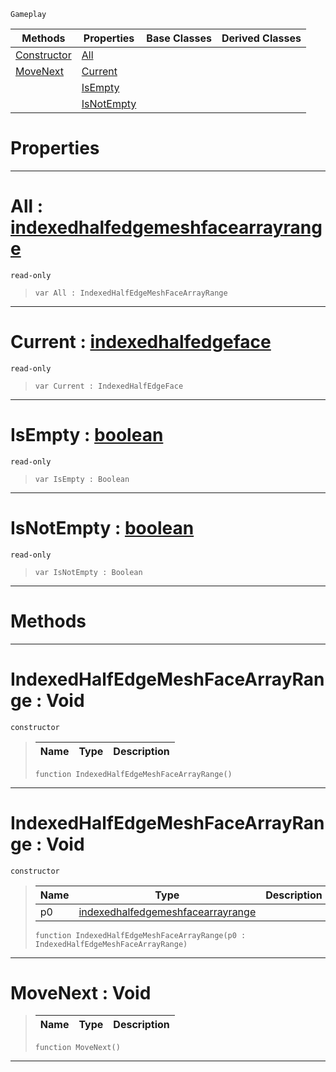  `Gameplay`

|Methods|Properties|Base Classes|Derived Classes|
|---|---|---|---|
|[ Constructor](https://github.com/ArendDanielek/ZeroDocsTest/blob/master/code_reference/class_reference/indexedhalfedgemeshfacearrayrange.markdown#indexedhalfedgemeshfacea)|[ All](https://github.com/ArendDanielek/ZeroDocsTest/blob/master/code_reference/class_reference/indexedhalfedgemeshfacearrayrange.markdown#all-zero-engine-document)| | |
|[ MoveNext](https://github.com/ArendDanielek/ZeroDocsTest/blob/master/code_reference/class_reference/indexedhalfedgemeshfacearrayrange.markdown#movenext-void)|[ Current](https://github.com/ArendDanielek/ZeroDocsTest/blob/master/code_reference/class_reference/indexedhalfedgemeshfacearrayrange.markdown#current-zero-engine-docu)| | |
| |[ IsEmpty](https://github.com/ArendDanielek/ZeroDocsTest/blob/master/code_reference/class_reference/indexedhalfedgemeshfacearrayrange.markdown#isempty-zero-engine-docu)| | |
| |[ IsNotEmpty](https://github.com/ArendDanielek/ZeroDocsTest/blob/master/code_reference/class_reference/indexedhalfedgemeshfacearrayrange.markdown#isnotempty-zero-engine-d)| | |


 #  Properties


---  
 #  All : [indexedhalfedgemeshfacearrayrange](https://github.com/ArendDanielek/ZeroDocsTest/blob/master/code_reference/class_reference/indexedhalfedgemeshfacearrayrange.markdown)

 `read-only`

> 
> ``` lang=cpp, name=Zilch
> var All : IndexedHalfEdgeMeshFaceArrayRange


---  
 #  Current : [indexedhalfedgeface](https://github.com/ArendDanielek/ZeroDocsTest/blob/master/code_reference/class_reference/indexedhalfedgeface.markdown)

 `read-only`

> 
> ``` lang=cpp, name=Zilch
> var Current : IndexedHalfEdgeFace


---  
 #  IsEmpty : [boolean](https://github.com/ArendDanielek/ZeroDocsTest/blob/master/code_reference/zilch_base_types/boolean.markdown)

 `read-only`

> 
> ``` lang=cpp, name=Zilch
> var IsEmpty : Boolean


---  
 #  IsNotEmpty : [boolean](https://github.com/ArendDanielek/ZeroDocsTest/blob/master/code_reference/zilch_base_types/boolean.markdown)

 `read-only`

> 
> ``` lang=cpp, name=Zilch
> var IsNotEmpty : Boolean


---  
 #  Methods


---  
 #  IndexedHalfEdgeMeshFaceArrayRange : Void

 `constructor`

> 
> |Name|Type|Description|
> |---|---|---|
> ``` lang=cpp, name=Zilch
> function IndexedHalfEdgeMeshFaceArrayRange()
> ``` 


---  
 #  IndexedHalfEdgeMeshFaceArrayRange : Void

 `constructor`

> 
> |Name|Type|Description|
> |---|---|---|
> |p0|[indexedhalfedgemeshfacearrayrange](https://github.com/ArendDanielek/ZeroDocsTest/blob/master/code_reference/class_reference/indexedhalfedgemeshfacearrayrange.markdown)| |
> ``` lang=cpp, name=Zilch
> function IndexedHalfEdgeMeshFaceArrayRange(p0 : IndexedHalfEdgeMeshFaceArrayRange)
> ``` 


---  
 #  MoveNext : Void

> 
> |Name|Type|Description|
> |---|---|---|
> ``` lang=cpp, name=Zilch
> function MoveNext()
> ``` 


---  
 
  
  
  
  
  
  
  

 